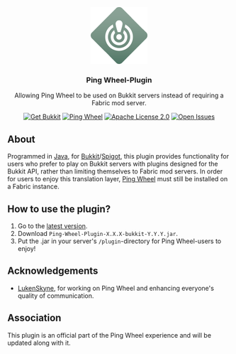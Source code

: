 <p align="center" style="text-align: center">
  <a href="https://github.com/RXJpaw/Minecraft-Ping-Wheel-Plugin/">
    <img src="./assets/icon.png" alt="Logo" width="128" height="128">
  </a>
</p>

<h3 align="center">Ping Wheel-Plugin</h3>
<p align="center">Allowing Ping Wheel to be used on Bukkit servers instead of requiring a Fabric mod server.</p>

<div align="center">

<a href="https://getbukkit.org/">![Get Bukkit](https://img.shields.io/badge/Bukkit-%E2%89%A51.18-00a2e8)</a>
<a href="https://github.com/LukenSkyne/Minecraft-Ping-Wheel">![Ping Wheel](https://img.shields.io/badge/Ping%20Wheel-%E2%89%A51.4.0-03c574)</a>
<a href="https://github.com/RXJpaw/Minecraft-Ping-Wheel-Plugin/blob/master/LICENSE.md">![Apache License 2.0](https://img.shields.io/github/license/RXJpaw/Minecraft-Ping-Wheel-Plugin)</a>
<a href="https://github.com/RXJpaw/Minecraft-Ping-Wheel-Plugin/issues">![Open Issues](https://img.shields.io/github/issues-raw/RXJpaw/Minecraft-Ping-Wheel-Plugin)</a>

</div>

## About

Programmed in [Java](https://github.com/openjdk/jdk), for [Bukkit](https://bukkit.org/)/[Spigot](https://www.spigotmc.org/),
this plugin provides functionality for users who prefer to play on Bukkit servers with plugins designed for the Bukkit API, rather than limiting themselves to Fabric mod servers. In order for users to enjoy this translation layer, [Ping Wheel](https://github.com/LukenSkyne/Minecraft-Ping-Wheel) must still be installed on a Fabric instance.


## How to use the plugin?

1. Go to the [latest version](https://github.com/RXJpaw/Minecraft-Ping-Wheel-Plugin/releases/latest).
2. Download `Ping-Wheel-Plugin-X.X.X-bukkit-Y.Y.Y.jar`.
3. Put the .jar in your server's `/plugin`-directory for Ping Wheel-users to enjoy!



## Acknowledgements

* [LukenSkyne](https://github.com/LukenSkyne), for working on Ping Wheel and enhancing everyone's quality of communication.



## Association

This plugin is an official part of the Ping Wheel experience and will be updated along with it.
